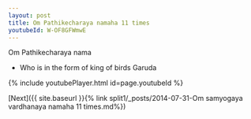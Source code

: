 ```yaml
---
layout: post
title: Om Pathikecharaya namaha 11 times
youtubeId: W-OF8GFWmwE
---
```

 
 
Om Pathikecharaya nama 
 
 -  Who is in the form of king of birds Garuda 
 
  
 
  
 
 
 
 
 
 


{% include youtubePlayer.html id=page.youtubeId %}
 
[Next]({{ site.baseurl }}{% link  split1/_posts/2014-07-31-Om samyogaya vardhanaya namaha 11 times.md%})
 
